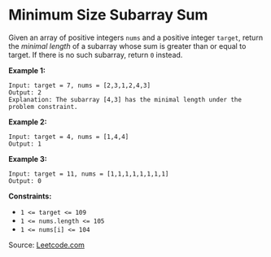 #  Minimum Size Subarray Sum

Given an array of positive integers `nums` and a positive integer `target`, return the *minimal length* of a subarray whose sum is greater than or equal to target. If there is no such subarray, return `0` instead.

**Example 1:**
```
Input: target = 7, nums = [2,3,1,2,4,3]
Output: 2
Explanation: The subarray [4,3] has the minimal length under the problem constraint.
```

**Example 2:**
```
Input: target = 4, nums = [1,4,4]
Output: 1
```
**Example 3:**
```
Input: target = 11, nums = [1,1,1,1,1,1,1,1]
Output: 0
```

**Constraints:**

- `1 <= target <= 109`
- `1 <= nums.length <= 105`
- `1 <= nums[i] <= 104`

Source: [Leetcode.com](https://leetcode.com/explore/learn/card/array-and-string/205/array-two-pointer-technique/1299/)

 
